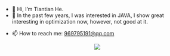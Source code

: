 - 👋 Hi, I’m Tiantian He.
- 👀 In the past few years, I was interested in JAVA, I show great interesting in optimization now, however, not good at it.
<!-- - 🌱 I’m currently learning ...
- 💞️ I’m looking to collaborate on ... -->
- 📫 How to reach me: 969795191@qq.com

<div align=center>
<img src=https://github-readme-stats.vercel.app/api?username=TiantianUpup />
</div>




<!---
TiantianUpup/TiantianUpup is a ✨ special ✨ repository because its `README.md` (this file) appears on your GitHub profile.
You can click the Preview link to take a look at your changes.
--->
